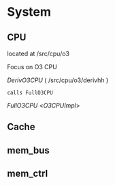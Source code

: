 # System

## CPU
located at /src/cpu/o3

Focus on O3 CPU 

*DerivO3CPU* ( /src/cpu/o3/derivhh ) 

    calls FullO3CPU

*FullO3CPU* <*O3CPUImpl*>

## Cache

## mem_bus

## mem_ctrl


